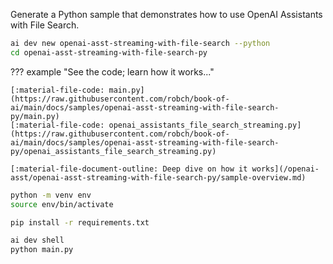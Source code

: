 Generate a Python sample that demonstrates how to use OpenAI Assistants with File Search.

```bash title="Generate sample code"
ai dev new openai-asst-streaming-with-file-search --python
cd openai-asst-streaming-with-file-search-py
```

??? example "See the code; learn how it works..."

    [:material-file-code: main.py](https://raw.githubusercontent.com/robch/book-of-ai/main/docs/samples/openai-asst-streaming-with-file-search-py/main.py)  
    [:material-file-code: openai_assistants_file_search_streaming.py](https://raw.githubusercontent.com/robch/book-of-ai/main/docs/samples/openai-asst-streaming-with-file-search-py/openai_assistants_file_search_streaming.py)  

    [:material-file-document-outline: Deep dive on how it works](/openai-asst/openai-asst-streaming-with-file-search-py/sample-overview.md)  

```bash title="Create virtual environment"
python -m venv env
source env/bin/activate
```

```bash title="Install requirements"
pip install -r requirements.txt
```

```bash title="Run the sample"
ai dev shell
python main.py
```
